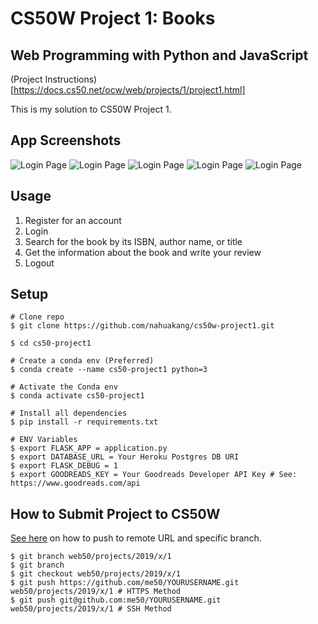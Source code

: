 # CS50W Project 1: Books

## Web Programming with Python and JavaScript

(Project Instructions)[https://docs.cs50.net/ocw/web/projects/1/project1.html]

This is my solution to CS50W Project 1.

## App Screenshots
![Login Page](https://github.com/nahuakang/cs50w-project1/blob/master/static/login.png)
![Login Page](https://github.com/nahuakang/cs50w-project1/blob/master/static/register.png)
![Login Page](https://github.com/nahuakang/cs50w-project1/blob/master/static/index.png)
![Login Page](https://github.com/nahuakang/cs50w-project1/blob/master/static/search.png)
![Login Page](https://github.com/nahuakang/cs50w-project1/blob/master/static/book.png)

## Usage
1. Register for an account
2. Login
3. Search for the book by its ISBN, author name, or title
4. Get the information about the book and write your review
5. Logout

## Setup
```
# Clone repo
$ git clone https://github.com/nahuakang/cs50w-project1.git

$ cd cs50-project1

# Create a conda env (Preferred)
$ conda create --name cs50-project1 python=3

# Activate the Conda env
$ conda activate cs50-project1

# Install all dependencies
$ pip install -r requirements.txt

# ENV Variables
$ export FLASK_APP = application.py
$ export DATABASE_URL = Your Heroku Postgres DB URI
$ export FLASK_DEBUG = 1
$ export GOODREADS_KEY = Your Goodreads Developer API Key # See: https://www.goodreads.com/api
```

## How to Submit Project to CS50W
[See here](https://stackoverflow.com/q/46014537/6297414) on how to push to remote URL and specific branch.
```
$ git branch web50/projects/2019/x/1
$ git branch
$ git checkout web50/projects/2019/x/1
$ git push https://github.com/me50/YOURUSERNAME.git web50/projects/2019/x/1 # HTTPS Method
$ git push git@github.com:me50/YOURUSERNAME.git web50/projects/2019/x/1 # SSH Method
```
